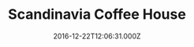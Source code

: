 ---
date: 2016-12-22T12:06:31.000Z
title: Scandinavia Coffee House
latitude: 52.24499046809989
longitude: 0.7157569490439535
url: https://www.groupon.co.uk/biz/bury-st-edmunds/scandinavia-coffee-house
category: checkin
---
